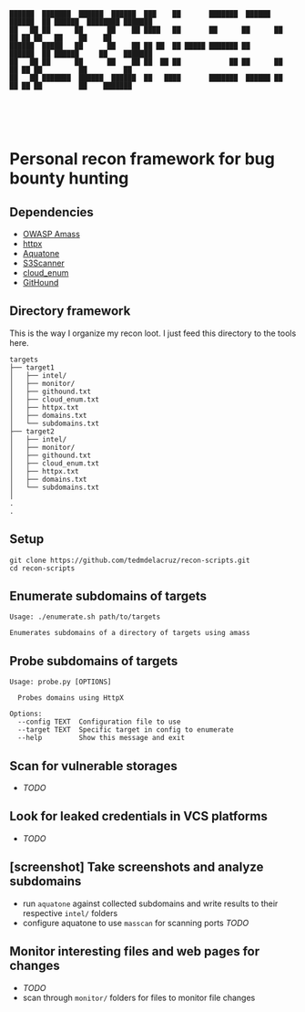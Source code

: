 ```
██████  ███████  ██████  ██████  ███    ██       ███████  ██████ ██████  ██ ██████  ████████ ███████ 
██   ██ ██      ██      ██    ██ ████   ██       ██      ██      ██   ██ ██ ██   ██    ██    ██      
██████  █████   ██      ██    ██ ██ ██  ██ █████ ███████ ██      ██████  ██ ██████     ██    ███████ 
██   ██ ██      ██      ██    ██ ██  ██ ██            ██ ██      ██   ██ ██ ██         ██         ██ 
██   ██ ███████  ██████  ██████  ██   ████       ███████  ██████ ██   ██ ██ ██         ██    ███████ 
```
                                                                                                     
# Personal recon framework for bug bounty hunting

## Dependencies

- [OWASP Amass](https://github.com/OWASP/Amass)
- [httpx](https://github.com/projectdiscovery/httpx)
- [Aquatone](https://github.com/michenriksen/aquatone)
- [S3Scanner](https://github.com/OWASP/Amass)
- [cloud_enum](https://github.com/initstring/cloud_enum)
- [GitHound](https://github.com/tillson/git-hound)

## Directory framework

This is the way I organize my recon loot. I just feed this directory to the tools here.

```
targets
├── target1
│   ├── intel/
│   ├── monitor/
│   ├── githound.txt
│   ├── cloud_enum.txt
│   ├── httpx.txt
│   ├── domains.txt
│   └── subdomains.txt
├── target2
│   ├── intel/
│   ├── monitor/
│   ├── githound.txt
│   ├── cloud_enum.txt
│   ├── httpx.txt
│   ├── domains.txt
│   └── subdomains.txt
│
.
.
```

## Setup

```
git clone https://github.com/tedmdelacruz/recon-scripts.git
cd recon-scripts
```

## Enumerate subdomains of targets

```
Usage: ./enumerate.sh path/to/targets

Enumerates subdomains of a directory of targets using amass
```

## Probe subdomains of targets

```
Usage: probe.py [OPTIONS]

  Probes domains using HttpX

Options:
  --config TEXT  Configuration file to use
  --target TEXT  Specific target in config to enumerate
  --help         Show this message and exit
```

## Scan for vulnerable storages

- _TODO_

## Look for leaked credentials in VCS platforms

- _TODO_

## [screenshot] Take screenshots and analyze subdomains
- run `aquatone` against collected subdomains and write results to their respective `intel/` folders
- configure aquatone to use `masscan` for scanning ports _TODO_

## Monitor interesting files and web pages for changes
- _TODO_
- scan through `monitor/` folders for files to monitor file changes
